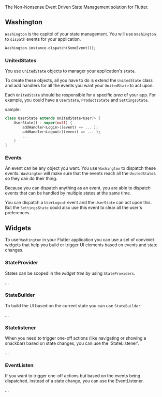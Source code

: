 <!-- 
This README describes the package. If you publish this package to pub.dev,
this README's contents appear on the landing page for your package.

For information about how to write a good package README, see the guide for
[writing package pages](https://dart.dev/guides/libraries/writing-package-pages). 

For general information about developing packages, see the Dart guide for
[creating packages](https://dart.dev/guides/libraries/create-library-packages)
and the Flutter guide for
[developing packages and plugins](https://flutter.dev/developing-packages). 
-->

The Non-Nonsense Event Driven State Management solution for Flutter.

## Washington

`Washington` is the capitol of your state management. You will use `Washington` to `dispath` events for your application.

```dart
Washington.instance.dispatch(SomeEvent());
```

### UnitedStates

You use `UnitedState` objects to manager your application's `state`.

To create these objects, all you have to do is extend the `UnitedState` class and add handlers for all the events you want your `UnitedState` to act upon.

Each `UnitedState` should be responsible for a specific _area_ of your app. For example, you could have a `UserState`, `ProductsState` and `SettingsState`.

sample:

```dart
class UserState extends UnitedState<User?> {
    UserState() : super(null) {
        addHandler<Login>((event) => ... );
        addHandler<Logout>((event) => ... );
        ...
    }
}
```

### Events

An event can be any object you want. You use `Washington` to dispatch these events. `Washington` will make sure that the events reach all the `UnitedState`s so they can do their thing.

Because you can dispatch anything as an event, you are able to dispatch events that can be handled by multiple states at the same time.

You can dispatch a `UserLogout` event and the `UserState` can act upon this. But the `SettingsState` could also use this event to clear all the user's preferences.

## Widgets

To use `Washington` in your Flutter application you can use a set of conviniet widgets that help you build or trigger UI elements based on events and state changes.

### StateProvider

States can be scoped in the _widget tree_ by using `StateProviders`.

...

### StateBuilder

To build the UI based on the current state you can use `StateBuilder`.

...

### Statelistener

When you need to trigger one-off actions (like navigating or showing a snackbar) based on state changes, you can use the 'StateListener'. 

...

### EventListen

If you want to trigger one-off actions but based on the events being dispatched, instead of a state change, you can use the EventListener.

...